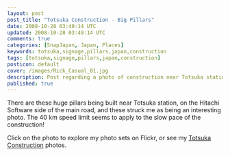 ```yaml
---           
layout: post
post_title: "Totsuka Construction - Big Pillars"
date: 2008-10-28 03:49:14 UTC
updated: 2008-10-28 03:49:14 UTC
comments: true
categories: [SnapJapan, Japan, Places]
keywords: totsuka,signage,pillars,japan,construction
tags: [totsuka,signage,pillars,japan,construction]
posticon: default
cover: /images/Rick_Casual_01.jpg
description: Post regarding a photo of construction near Totsuka station, by Rick Cogley.
published: true
---
```


[](http://www.flickr.com/photos/rickcogley/2977695943/ "photo sharing")There are these huge pillars being built near Totsuka station, on the Hitachi Software side of the main road, and these struck me as being an interesting photo. The 40 km speed limit seems to apply to the slow pace of the construction! 


Click on the photo to explore my photo sets on Flickr, or see my [Totsuka Construction](http://www.flickr.com/photos/rickcogley/sets/72157608290877010/) photos. 







